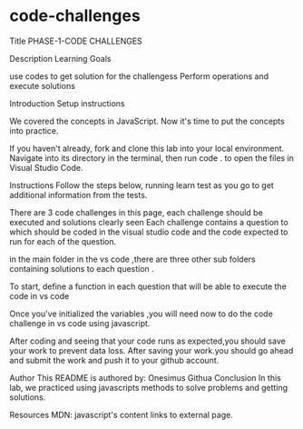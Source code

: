 # code-challenges
Title
PHASE-1-CODE CHALLENGES

Description
Learning Goals

use codes to get solution for the challengess
Perform operations and execute solutions

Introduction
Setup instructions

We covered the concepts in JavaScript. Now it's time to put the concepts into practice.

If you haven't already, fork and clone this lab into your local environment. Navigate into its directory in the terminal, then run code . to open the files in Visual Studio Code.

Instructions
Follow the steps below, running learn test as you go to get additional information from the tests.

There are 3 code challenges in this page, each challenge should be executed and solutions clearly seen 
Each challenge contains a question to which should be coded in the visual studio code and the code expected to run for each of the question.

in the main folder in the vs code ,there are three other sub folders containing solutions to each question .
 
 To start, define a function in each question that will be able to execute the code in vs code

Once you've initialized the variables ,you will need now to do the code challenge in vs code using javascript.

After coding and seeing that your code runs as expected,you should save your work to prevent data loss.
After saving your work.you should go ahead and submit the work and push it to your github account.


Author
This README is authored by:
Onesimus Githua
Conclusion
In this lab, we practiced using javascripts methods to solve problems and getting solutions.

Resources
MDN: javascript's content links to external page.
